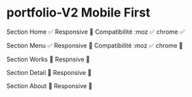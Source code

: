 # portfolio-V2 Mobile First
 Section Home :white_check_mark: Responsive :black_square_button: Compatibilité :moz :white_check_mark: chrome :white_check_mark:
 
 Section Menu :white_check_mark: Responsive :black_square_button: Compatibilité :moz :white_check_mark: chrome :black_square_button: 
 
 Section Works :black_square_button: Respnsive :black_square_button:
 
 Section Detail :black_square_button: Responsive :black_square_button:
 
 Section About :black_square_button: Responsive :black_square_button:
